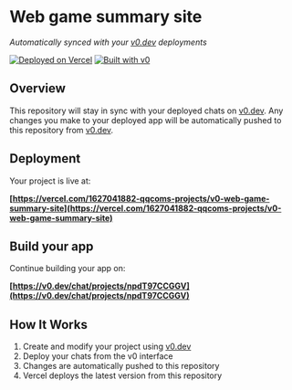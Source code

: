 # Web game summary site

*Automatically synced with your [v0.dev](https://v0.dev) deployments*

[![Deployed on Vercel](https://img.shields.io/badge/Deployed%20on-Vercel-black?style=for-the-badge&logo=vercel)](https://vercel.com/1627041882-qqcoms-projects/v0-web-game-summary-site)
[![Built with v0](https://img.shields.io/badge/Built%20with-v0.dev-black?style=for-the-badge)](https://v0.dev/chat/projects/npdT97CCGGV)

## Overview

This repository will stay in sync with your deployed chats on [v0.dev](https://v0.dev).
Any changes you make to your deployed app will be automatically pushed to this repository from [v0.dev](https://v0.dev).

## Deployment

Your project is live at:

**[https://vercel.com/1627041882-qqcoms-projects/v0-web-game-summary-site](https://vercel.com/1627041882-qqcoms-projects/v0-web-game-summary-site)**

## Build your app

Continue building your app on:

**[https://v0.dev/chat/projects/npdT97CCGGV](https://v0.dev/chat/projects/npdT97CCGGV)**

## How It Works

1. Create and modify your project using [v0.dev](https://v0.dev)
2. Deploy your chats from the v0 interface
3. Changes are automatically pushed to this repository
4. Vercel deploys the latest version from this repository